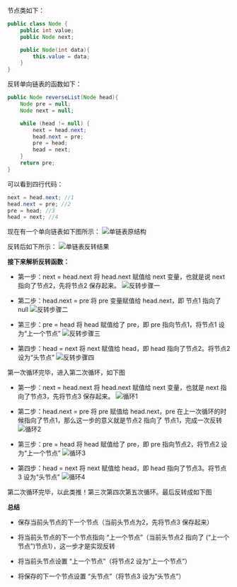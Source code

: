 节点类如下：
```java
public class Node {
    public int value;
    public Node next;

    public Node(int data){
        this.value = data;
    }
}
```


反转单向链表的函数如下：
```java
public Node reverseList(Node head){
    Node pre = null;
    Node next = null;

    while (head != null) {
        next = head.next;
        head.next = pre;
        pre = head;
        head = next;
    }
    return pre;
}
```


可以看到四行代码：

```java
next = head.next; //1
head.next = pre; //2
pre = head; //3
head = next; //4
```

现在有一个单向链表如下图所示：
![单链表原结构]($resource/%E5%8D%95%E9%93%BE%E8%A1%A8%E5%8E%9F%E7%BB%93%E6%9E%84.png)

反转后如下所示：
![单链表反转结果]($resource/%E5%8D%95%E9%93%BE%E8%A1%A8%E5%8F%8D%E8%BD%AC%E7%BB%93%E6%9E%9C.png)

**接下来解析反转函数：**

- 第一步：next = head.next
将 head.next 赋值给 next 变量，也就是说 next 指向了节点2，先将节点2 保存起来。
![反转步骤一]($resource/%E5%8F%8D%E8%BD%AC%E6%AD%A5%E9%AA%A4%E4%B8%80.png)
- 第二步：head.next = pre
将 pre 变量赋值给 head.next，即 节点1 指向了 null
![反转步骤二]($resource/%E5%8F%8D%E8%BD%AC%E6%AD%A5%E9%AA%A4%E4%BA%8C.png)

- 第三步：pre = head
将 head 赋值给了 pre，即 pre 指向节点1，将节点1 设为“上一个节点”
![反转步骤三]($resource/%E5%8F%8D%E8%BD%AC%E6%AD%A5%E9%AA%A4%E4%B8%89.png)
- 第四步：head = next
将 next 赋值给 head，即 head 指向了节点2。将节点2 设为“头节点”
![反转步骤四]($resource/%E5%8F%8D%E8%BD%AC%E6%AD%A5%E9%AA%A4%E5%9B%9B.png)


第一次循环完毕，进入第二次循环，如下图

- 第一步：next = head.next
将 head.next 赋值给 next 变量，也就是 next 指向了节点3，先将节点3 保存起来。
![循环1]($resource/%E5%BE%AA%E7%8E%AF1.png)

- 第二步：head.next = pre
将 pre 赋值给 head.next，pre 在上一次循环的时候指向了节点1，那么这一步的意义就是节点2 指向了 节点1，完成一次反转
![循环2]($resource/%E5%BE%AA%E7%8E%AF2.png)

- 第三步：pre = head
将 head 赋值给了 pre，即 pre 指向节点2，将节点2 设为“上一个节点”
![循环3]($resource/%E5%BE%AA%E7%8E%AF3.png)

- 第四步：head = next
将 next 赋值给 head，即 head 指向了节点3。将节点3 设为“头节点”
![循环4]($resource/%E5%BE%AA%E7%8E%AF4.png)

第二次循环完毕，以此类推！第三次第四次第五次循环。最后反转成如下图


**总结**
- 保存当前头节点的下一个节点（当前头节点为2，先将节点3 保存起来）

- 将当前头节点的下一个节点指向 “上一个节点”（当前头节点2 指向了 (“上一个节点”)节点1），这一步才是实现反转

- 将当前头节点设置 “上一个节点”（将节点2 设为“上一个节点”）

- 将保存的下一个节点设置 “头节点”（将节点3 设为“头节点”）


